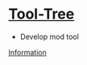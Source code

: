 # [Tool-Tree](https://zenlua.github.io/Tool-Tree)

+ Develop mod tool

[Information](https://zenlua.github.io/Tool-Tree/Information/Pay.html)
